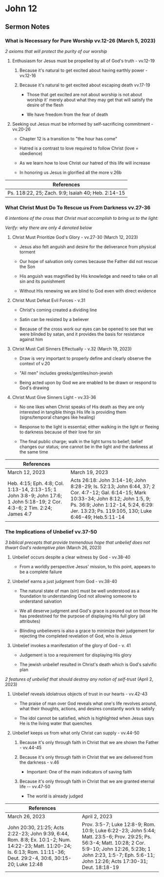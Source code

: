 # John 12

## Sermon Notes

### What is Necessary for Pure Worship vv.12-26 (March 5, 2023)

_2 axioms that will protect the purity of our worship_

1. Enthusiasm for Jesus must be propelled by all of God's truth - vv.12-19

    1. Because it's natural to get excited about having earthly power - vv.12-16

    1. Because it's natural to get excited about escaping death vv.17-19

        - Those that get excited are not about worship is not about worship it' merely about what they may get that will satisfy the desire of the flesh

        - We have freedom from the fear of death

1. Seeking out Jesus must be informed by self-sacrificing commitment - vv.20-26

    - Chapter 12 is a transition to "the hour has come"

    - Hatred is a contrast to love required to follow Christ (love = obedience)

    - As we learn how to love Christ our hatred of this life will increase

    - In honoring us Jesus in glorified all the more v.26b

|References|
|-|
|Ps. 118:22, 25; Zach. 9:9; Isaiah 40; Heb. 2:14-15|

### What Christ Must Do To Rescue us From Darkness vv.27-36

_6 intentions of the cross that Christ must accomplish to bring us to the light:_

_Verify: why there are only 4 denoted below_

1. Christ Must Prioritize God's Glory - vv.27-30 (March 12, 2023)

    - Jesus also felt anguish and desire for the deliverance from physical torment

    - Our hope of salvation only comes because the Father did not rescue the Son

    - His anguish was magnified by His knowledge and need to take on all sin and its punishment

    - Without His renewing we are blind to God even with direct evidence

1. Christ Must Defeat Evil Forces - v.31

    - Christ's coming created a dividing line

    - Satin can be resisted by a believer

    - Because of the cross work our eyes can be opened to see that we were blinded by satan, and it provides the basis for resistance against him

1. Christ Must Call Sinners Effectually - v.32 (March 19, 2023)

    - Draw is very important to properly define and clearly observe the context of v.20

    - "All men" includes greeks/gentiles/non-jewish

    - Being acted upon by God we are enabled to be drawn or respond to God's drawing

1. Christ Must Give Sinners Light - vv.33-36

    - No one likes when Christ speaks of His death as they are only interested in tangible things His life is providing them (signs/temporal changes like healing)

    - Response to the light is essential; either walking in the light or fleeing to darkness because of their love for sin

    - The final public charge; walk in the light turns to belief; belief changes our status; one cannot be in the light and the darkness at the same time

|References||
|-|-|
|March 12, 2023|March 19, 2023|March 26, 2023|April 2, 2023|
|Heb. 4:15; Eph. 4:8; Col. 1:13-14, 2:13-15; 1 John 3:8-9; John 17:6; 1 John 5:18-19; 2 Cor. 4:3-6; 2 Tim. 2:24; James 4:7|Acts 26:18: John 3:14-16; John 8:28-29; Is. 52:13; John 6:44, 37; 2 Cor. 4:7-12; Gal. 6:14-15; Mark 10:33-34; John 8:12; John 1:5, 9; Ps. 36:9; John 1:12-14, 5:24, 6:29: Jer. 13:23; Ps. 119:105, 130; Luke 6:46-49; Heb.5:11-14|

### The Implications of Unbelief vv.37-50

_3 biblical precepts that provide tremendous hope that unbelief does not thwart God's redemptive plan_ (March 26, 2023)

1. Unbelief occurs despite a clear witness by God - vv.38-40

    - From a worldly perspective Jesus' mission, to this point, appears to be a complete failure

1. Unbelief earns a just judgment from God - vv.38-40

    - The natural state of man (sin) must be well understood as a foundation to understanding God not allowing someone to understand salvation

    - We all deserve judgment and God's grace is poured out on those He has predestined for the purpose of displaying His full glory (all attributes)

    - Blinding unbelievers is also a grace to minimize their judgement for rejecting the completed revelation of God, who is Jesus

1. Unbelief invokes a manifestation of the glory of God - v. 41

    - Judgement is too a requirement for displaying His glory

    - The jewish unbelief resulted in Christ's death which is God's salvific plan

_2 features of unbelief that should destroy any notion of self-trust_ (April 2, 2023)

1. Unbelief reveals idolatrous objects of trust in our hearts - vv.42-43

    - The praise of man over God reveals what one's life revolves around, what their thoughts, actions, and desires constantly work to satisfy

    - The idol cannot be satisfied, which is highlighted when Jesus says He is the living water that quenches

1. Unbelief keeps us from what only Christ can supply - vv.44-50

    1. Because it's only through faith in Christ that we are shown the Father - vv.44-45

    1. Because it's only through faith in Christ that we are delivered from the darkness - v.46

        - Important: One of the main indicators of saving faith

    1. Because it's only through faith in Christ that we are granted eternal life -- vv.47-50

        - The world is already judged

|References||
|-|-|
|March 26, 2023|April 2, 2023|
|John 20:30, 21:25; Acts 2:22-23; John 9:39, 6:44, Rom. 8:8; Ex. 10:1-2; Num. 14:22-23; Matt. 11:20-24; Is. 6:13; Rom. 11:11-36; Deut. 29:2-4, 30:6, 30:15-20; Luke 12:48|Prov. 3:5-7; Luke 12:8-9; Rom. 10:9; Luke 6:22-23; John 5:44; Matt. 23:5-6; Prov. 29:25; Ps. 56:3-4; Matt. 10:28; 2 Cor. 5:9-10; John 12:26, 5:23b; 1 John 2:23, 1:5-7; Eph. 5:6-11; John 12:26; Acts 17:30-31; Deut. 18:18-19|